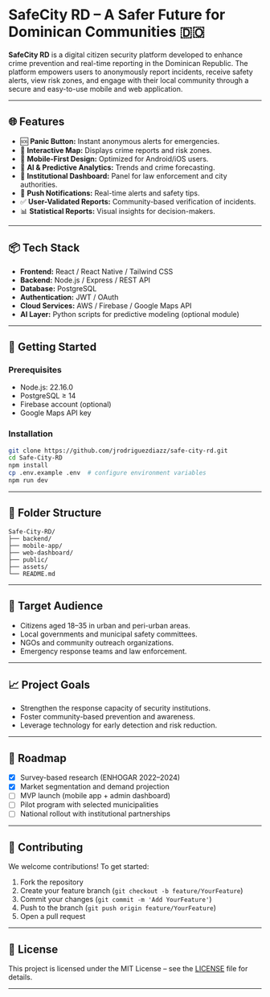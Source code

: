 # SafeCity RD – A Safer Future for Dominican Communities 🇩🇴

**SafeCity RD** is a digital citizen security platform developed to enhance crime prevention and
real-time reporting in the Dominican Republic. The platform empowers users to anonymously report
incidents, receive safety alerts, view risk zones, and engage with their local community through a
secure and easy-to-use mobile and web application.

---

## 🌐 Features

- 🆘 **Panic Button:** Instant anonymous alerts for emergencies.
- 📍 **Interactive Map:** Displays crime reports and risk zones.
- 📱 **Mobile-First Design:** Optimized for Android/iOS users.
- 🧠 **AI & Predictive Analytics:** Trends and crime forecasting.
- 👮 **Institutional Dashboard:** Panel for law enforcement and city authorities.
- 📢 **Push Notifications:** Real-time alerts and safety tips.
- ✅ **User-Validated Reports:** Community-based verification of incidents.
- 📊 **Statistical Reports:** Visual insights for decision-makers.

---

## 📦 Tech Stack

- **Frontend:** React / React Native / Tailwind CSS
- **Backend:** Node.js / Express / REST API
- **Database:** PostgreSQL
- **Authentication:** JWT / OAuth
- **Cloud Services:** AWS / Firebase / Google Maps API
- **AI Layer:** Python scripts for predictive modeling (optional module)

---

## 🚀 Getting Started

### Prerequisites

- Node.js: 22.16.0
- PostgreSQL ≥ 14
- Firebase account (optional)
- Google Maps API key

### Installation

```bash
git clone https://github.com/jrodriguezdiazz/safe-city-rd.git
cd Safe-City-RD
npm install
cp .env.example .env  # configure environment variables
npm run dev
```

---

## 📁 Folder Structure

```
Safe-City-RD/
├── backend/
├── mobile-app/
├── web-dashboard/
├── public/
├── assets/
└── README.md
```

---

## 👥 Target Audience

- Citizens aged 18–35 in urban and peri-urban areas.
- Local governments and municipal safety committees.
- NGOs and community outreach organizations.
- Emergency response teams and law enforcement.

---

## 📈 Project Goals

- Strengthen the response capacity of security institutions.
- Foster community-based prevention and awareness.
- Leverage technology for early detection and risk reduction.

---

## 📌 Roadmap

- [x] Survey-based research (ENHOGAR 2022–2024)
- [x] Market segmentation and demand projection
- [ ] MVP launch (mobile app + admin dashboard)
- [ ] Pilot program with selected municipalities
- [ ] National rollout with institutional partnerships

---

## 🤝 Contributing

We welcome contributions! To get started:

1. Fork the repository
2. Create your feature branch (`git checkout -b feature/YourFeature`)
3. Commit your changes (`git commit -m 'Add YourFeature'`)
4. Push to the branch (`git push origin feature/YourFeature`)
5. Open a pull request

---

## 📄 License

This project is licensed under the MIT License – see the [LICENSE](LICENSE) file for details.

---
